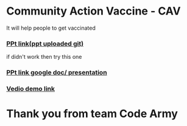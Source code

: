 # Community Action Vaccine - CAV

It will help people to get vaccinated

### [PPt link(ppt uploaded git)](https://github.com/SHIVANGKANSAL/Community-Action-Vaccine-CAV/blob/6b0f4770fd4e9f6514d4b5544cda7f51e6b6cf98/Code%20Army%20Hackon%202.0.pptx)

  if didn't work then try this one

### [PPt link google doc/ presentation](https://docs.google.com/presentation/d/11flk0kYMLU_ZvFPhvQqdQwvQFEUo9qqqkGsmwVj7ccU/edit?usp=sharing)

### [Vedio demo link](https://drive.google.com/file/d/1Wbz5rnaZGeV-O1ChB3fj6UOFhXrolexa/view?usp=sharing)

# Thank you from team Code Army
